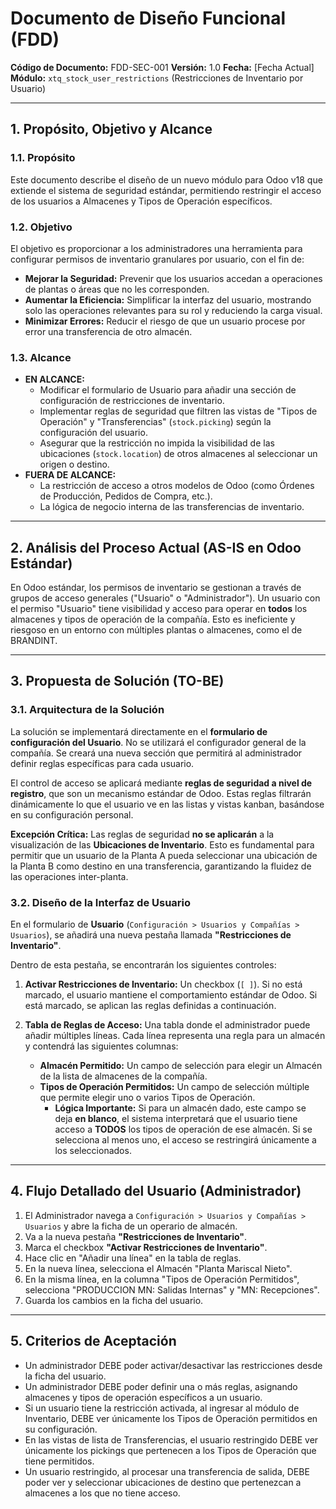 # Documento de Diseño Funcional (FDD)

**Código de Documento:** FDD-SEC-001
**Versión:** 1.0
**Fecha:** [Fecha Actual]
**Módulo:** `xtq_stock_user_restrictions` (Restricciones de Inventario por Usuario)

---

## 1. Propósito, Objetivo y Alcance

### 1.1. Propósito
Este documento describe el diseño de un nuevo módulo para Odoo v18 que extiende el sistema de seguridad estándar, permitiendo restringir el acceso de los usuarios a Almacenes y Tipos de Operación específicos.

### 1.2. Objetivo
El objetivo es proporcionar a los administradores una herramienta para configurar permisos de inventario granulares por usuario, con el fin de:
- **Mejorar la Seguridad:** Prevenir que los usuarios accedan a operaciones de plantas o áreas que no les corresponden.
- **Aumentar la Eficiencia:** Simplificar la interfaz del usuario, mostrando solo las operaciones relevantes para su rol y reduciendo la carga visual.
- **Minimizar Errores:** Reducir el riesgo de que un usuario procese por error una transferencia de otro almacén.

### 1.3. Alcance
- **EN ALCANCE:**
    - Modificar el formulario de Usuario para añadir una sección de configuración de restricciones de inventario.
    - Implementar reglas de seguridad que filtren las vistas de "Tipos de Operación" y "Transferencias" (`stock.picking`) según la configuración del usuario.
    - Asegurar que la restricción no impida la visibilidad de las ubicaciones (`stock.location`) de otros almacenes al seleccionar un origen o destino.
- **FUERA DE ALCANCE:**
    - La restricción de acceso a otros modelos de Odoo (como Órdenes de Producción, Pedidos de Compra, etc.).
    - La lógica de negocio interna de las transferencias de inventario.

---

## 2. Análisis del Proceso Actual (AS-IS en Odoo Estándar)
En Odoo estándar, los permisos de inventario se gestionan a través de grupos de acceso generales ("Usuario" o "Administrador"). Un usuario con el permiso "Usuario" tiene visibilidad y acceso para operar en **todos** los almacenes y tipos de operación de la compañía. Esto es ineficiente y riesgoso en un entorno con múltiples plantas o almacenes, como el de BRANDINT.

---

## 3. Propuesta de Solución (TO-BE)

### 3.1. Arquitectura de la Solución
La solución se implementará directamente en el **formulario de configuración del Usuario**. No se utilizará el configurador general de la compañía. Se creará una nueva sección que permitirá al administrador definir reglas específicas para cada usuario.

El control de acceso se aplicará mediante **reglas de seguridad a nivel de registro**, que son un mecanismo estándar de Odoo. Estas reglas filtrarán dinámicamente lo que el usuario ve en las listas y vistas kanban, basándose en su configuración personal.

**Excepción Crítica:** Las reglas de seguridad **no se aplicarán** a la visualización de las **Ubicaciones de Inventario**. Esto es fundamental para permitir que un usuario de la Planta A pueda seleccionar una ubicación de la Planta B como destino en una transferencia, garantizando la fluidez de las operaciones inter-planta.

### 3.2. Diseño de la Interfaz de Usuario
En el formulario de **Usuario** (`Configuración > Usuarios y Compañías > Usuarios`), se añadirá una nueva pestaña llamada **"Restricciones de Inventario"**.

Dentro de esta pestaña, se encontrarán los siguientes controles:

1.  **Activar Restricciones de Inventario:** Un checkbox (`[ ]`). Si no está marcado, el usuario mantiene el comportamiento estándar de Odoo. Si está marcado, se aplican las reglas definidas a continuación.

2.  **Tabla de Reglas de Acceso:** Una tabla donde el administrador puede añadir múltiples líneas. Cada línea representa una regla para un almacén y contendrá las siguientes columnas:
    *   **Almacén Permitido:** Un campo de selección para elegir un Almacén de la lista de almacenes de la compañía.
    *   **Tipos de Operación Permitidos:** Un campo de selección múltiple que permite elegir uno o varios Tipos de Operación.
        *   **Lógica Importante:** Si para un almacén dado, este campo se deja **en blanco**, el sistema interpretará que el usuario tiene acceso a **TODOS** los tipos de operación de ese almacén. Si se selecciona al menos uno, el acceso se restringirá únicamente a los seleccionados.

---

## 4. Flujo Detallado del Usuario (Administrador)

1.  El Administrador navega a `Configuración > Usuarios y Compañías > Usuarios` y abre la ficha de un operario de almacén.
2.  Va a la nueva pestaña **"Restricciones de Inventario"**.
3.  Marca el checkbox **"Activar Restricciones de Inventario"**.
4.  Hace clic en "Añadir una línea" en la tabla de reglas.
5.  En la nueva línea, selecciona el Almacén "Planta Mariscal Nieto".
6.  En la misma línea, en la columna "Tipos de Operación Permitidos", selecciona "PRODUCCION MN: Salidas Internas" y "MN: Recepciones".
7.  Guarda los cambios en la ficha del usuario.

---

## 5. Criterios de Aceptación

- Un administrador DEBE poder activar/desactivar las restricciones desde la ficha del usuario.
- Un administrador DEBE poder definir una o más reglas, asignando almacenes y tipos de operación específicos a un usuario.
- Si un usuario tiene la restricción activada, al ingresar al módulo de Inventario, DEBE ver únicamente los Tipos de Operación permitidos en su configuración.
- En las vistas de lista de Transferencias, el usuario restringido DEBE ver únicamente los pickings que pertenecen a los Tipos de Operación que tiene permitidos.
- Un usuario restringido, al procesar una transferencia de salida, DEBE poder ver y seleccionar ubicaciones de destino que pertenezcan a almacenes a los que no tiene acceso.
